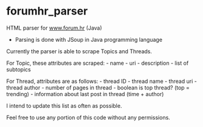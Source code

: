 forumhr_parser
==============

HTML parser for www.forum.hr (Java)

- Parsing is done with JSoup in Java programming language

Currently the parser is able to scrape Topics and Threads.

For Topic, these attributes are scraped:
	- name
	- uri
	- description
	- list of subtopics

For Thread, attributes are as follows:
	- thread ID
	- thread name
	- thread uri
	- thread author
	- number of pages in thread
	- boolean is top thread? (top = trending)
	- information about last post in thread (time + author)

I intend to update this list as often as possible.

Feel free to use any portion of this code without any permissions. 